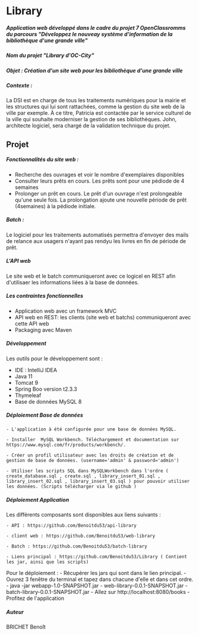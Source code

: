 # Library

##### Application web développé dans le cadre du projet 7 OpenClassromms du parcours "Développez le nouveay système d'information de la bibliothèque d'une grande ville"
##### Nom du projet "Library d'OC-City"

##### Objet : Création d'un site web pour les bibliothèque d'une grande ville

##### Contexte : 

La DSI est en charge de tous les traitements numériques pour la
mairie et les structures qui lui sont rattachées, comme la gestion
du site web de la ville par exemple. À ce titre, Patricia est
contactée par le service culturel de la ville qui souhaite
moderniser la gestion de ses bibliothèques. John, architecte
logiciel, sera chargé de la validation technique du projet.

## Projet 

##### Fonctionnalités du site web :

* Recherche des ouvrages et voir le nombre d'exemplaires disponibles
* Consulter leurs prêts en cours. Les prêts sont pour une pédiode de 4 semaines
* Prolonger un prêt en cours. Le prêt d'un ouvrage n'est prolongeable qu'une seule fois. La prolongation ajoute une nouvelle période de prêt (4semaines) à la pédiode initiale.

##### Batch :
Le logiciel pour les traitements automatisés permettra d'envoyer des mails de relance aux usagers n'ayant pas rendyu les livres en fin de période de prêt.

##### L'API web 
Le site web et le batch communiqueront avec ce logicel en REST afin d'utilisaer les informations liées à la base de données.

##### Les contraintes fonctionnelles 

* Application web avec un framework MVC
* API web en REST: les clients (site web et batchs) communiqueront avec cette API web
* Packaging avec Maven

##### Développement 

Les outils pour le développement sont :
- IDE : IntelliJ IDEA 
- Java 11
- Tomcat 9
- Spring Boo version t2.3.3
- Thymeleaf 
- Base de données MySQL  8

##### Déploiement Base de données

	- L'application à été configurée pour une base de données MySQL.
	
	- Installer  MySQL Workbench. Téléchargement et documentation sur https://www.mysql.com/fr/products/workbench/.
	
	- Créer un profil utilisateur avec les droits de création et de gestion de base de données. (username='admin' & password='admin')
	
	- Utiliser les scripts SQL dans MySQLWorkbench dans l'ordre ( create_database.sql , create.sql , library_insert_01.sql , library_insert_02.sql , library_insert_03.sql ) pour pouvoir utiliser les données. (Scripts télécharger via le github )

##### Déploiement Application

Les différents composants sont disponibles aux liens suivants : 

	- API : https://github.com/Benoitdu53/api-library
	
	- client web : https://github.com/Benoitdu53/web-library
	
	- Batch : https://github.com/Benoitdu53/batch-library
	
	- Liens principal : https://github.com/Benoitdu53/Library ( Contient les jar, ainsi que les scripts)
	
Pour le déploiement :
	- Récupérer les jars qui sont dans le lien principal. 
	- Ouvrez 3 fenêtre du terminal et tapez dans chacune d'elle et dans cet ordre.
		- java -jar webapp-1.0-SNAPSHOT.jar
		- web-library-0.0.1-SNAPSHOT.jar
		- batch-library-0.0.1-SNAPSHOT.jar
	- Allez sur http://localhost:8080/books
	- Profitez de l'application

##### Auteur 

BRICHET Benoît 

